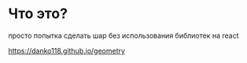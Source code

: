 # Что это?

просто попытка сделать шар без использования библиотек на react

https://danko118.github.io/geometry

